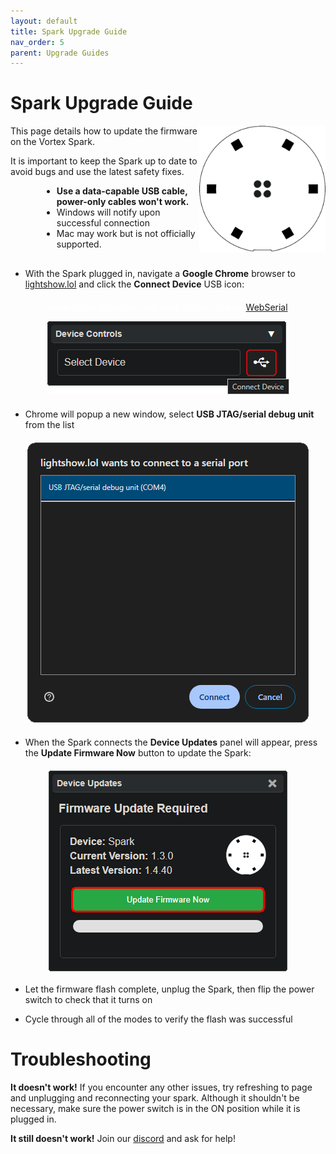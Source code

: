 ```yaml
---
layout: default
title: Spark Upgrade Guide
nav_order: 5
parent: Upgrade Guides
---
```


# Spark Upgrade Guide

<img src="assets/images/spark-logo-square-512.png" style="max-width: 250px; width: 40%; float: right">

This page details how to update the firmware on the Vortex Spark.

It is important to keep the Spark up to date to avoid bugs and use the latest safety fixes.

<div style="margin-left: 50px; margin-right: 50px; margin-bottom: 30px;" markdown="1">

- **Use a data-capable USB cable, power-only cables won't work.**
- Windows will notify upon successful connection
- Mac may work but is not officially supported.

</div>

 - With the Spark plugged in, navigate a **Google Chrome** browser to [lightshow.lol](https://lightshow.lol) and click the **Connect Device** USB icon:

<div style="text-align: center; margin: 20px">
  <p style="color:white;"><b>Note:</b>
  Other browsers may work if they support <a href="https://developer.mozilla.org/en-US/docs/Web/API/Web_Serial_API#browser_compatibility">WebSerial</a></p>
  <img src="assets/images/connect-device.png">
</div>

 - Chrome will popup a new window, select **USB JTAG/serial debug unit** from the list

<div style="text-align: center; margin: 20px">
  <img src="assets/images/connect-chromadeck-serialport.png">
</div>

 - When the Spark connects the **Device Updates** panel will appear, press the **Update Firmware Now** button to update the Spark:

<div style="text-align: center; margin: 20px; display:flex; flex-direction: column; align-items: center;">
  <img src="assets/images/spark-firmware-update.png">
</div>

 - Let the firmware flash complete, unplug the Spark, then flip the power switch to check that it turns on
&nbsp; 
 
 - Cycle through all of the modes to verify the flash was successful

# Troubleshooting

**It doesn't work!**
If you encounter any other issues, try refreshing to page and unplugging and reconnecting your spark. Although it shouldn't be necessary, make sure the power switch is in the ON position while it is plugged in.

**It still doesn't work!**
Join our [discord](https://discord.gg/4R9at8S8Sn) and ask for help!
